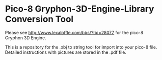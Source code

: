 # Pico-8 Gryphon-3D-Engine-Library Conversion Tool

Please see http://www.lexaloffle.com/bbs/?tid=28077 for the pico-8 Gryphon 3D Engine.

This is a repository for the .obj to string tool for import into your pico-8 file. Detailed instructions with pictures are stored in the .pdf file.
